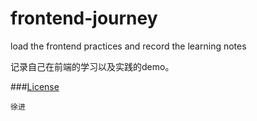 # frontend-journey
load the frontend practices and record the learning notes

记录自己在前端的学习以及实践的demo。


###[License](https://github.com/winar-jin/frontend-journey/blob/master/LICENSE)




`徐进`
